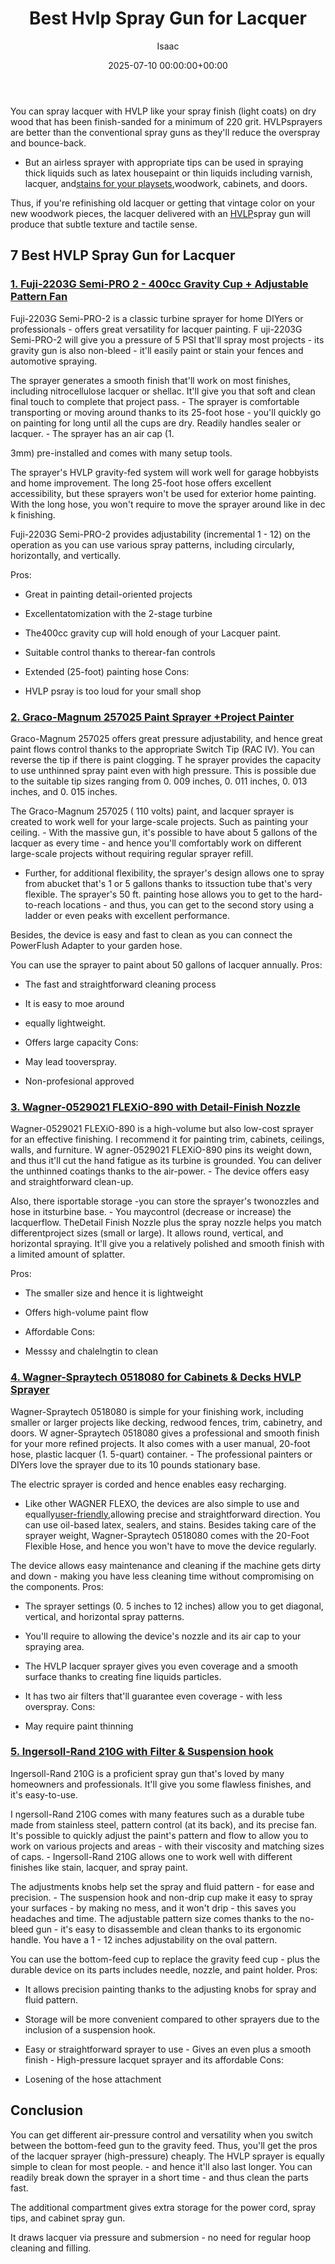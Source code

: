 ﻿---
title: Best Hvlp Spray Gun for Lacquer
description: You can spray lacquer with HVLP like your spray finish light coats on dry wood that has been finish-sanded for a minimum of 220 grit.
slug: /best-hvlp-spray-gun-for-lacquer/
date: 2025-07-10 00:00:00+00:00
lastmod: 2025-07-10 00:00:00+03:00
author: Isaac
categories:

- Product Reviews

- Sprayers
tags:

- product-reviews

- best

- hvlp
layout: post
---

You can spray lacquer with HVLP like your spray finish (light coats) on dry wood that has been finish-sanded for a minimum of 220 grit. HVLPsprayers are better than the conventional spray guns as they'll reduce the overspray and bounce-back.

- But an airless sprayer with appropriate tips can be used in spraying thick liquids such as latex housepaint or thin liquids including varnish, lacquer, and[stains for your playsets](https://pestpolicy.com/[best](https://pestpolicy.com/best-chipmunk-repellents/)-stain-for-swing-set/),woodwork, cabinets, and doors.

Thus, if you're refinishing old lacquer or getting that vintage color on your new woodwork pieces, the lacquer delivered with an [HVLP](https://pestpolicy.com/best-hvlp-paint-sprayer-for-cabinets/)spray gun will produce that subtle texture and tactile sense.

##  7 Best HVLP Spray Gun for Lacquer

###  [1. Fuji-2203G Semi-PRO 2 - 400cc Gravity Cup + Adjustable Pattern Fan](https://www.amazon.com/dp/B00D4NPPQY/?tag=p-policy-20)

Fuji-2203G Semi-PRO-2 is a classic turbine sprayer for home DIYers or professionals - offers great versatility for lacquer painting. F uji-2203G Semi-PRO-2 will give you a pressure of 5 PSI that'll spray most projects - its gravity gun is also non-bleed - it'll easily paint or stain your fences and automotive spraying.

The sprayer generates a smooth finish that'll work on most finishes, including nitrocellulose lacquer or shellac. It'll give you that soft and clean final touch to complete that project pass. - The sprayer is comfortable transporting or moving around thanks to its 25-foot hose - you'll quickly go on painting for long until all the cups are dry. Readily handles sealer or lacquer. - The sprayer has an air cap (1.

3mm) pre-installed and comes with many setup tools.

The sprayer's HVLP gravity-fed system will work well for garage hobbyists and home improvement. The long 25-foot hose offers excellent accessibility, but these sprayers won't be used for exterior home painting. With the long hose, you won't require to move the sprayer around like in dec k finishing.

Fuji-2203G Semi-PRO-2 provides adjustability (incremental 1 - 12) on the operation as you can use various spray patterns, including circularly, horizontally, and vertically.

Pros:

- Great in painting detail-oriented projects

- Excellentatomization with the 2-stage turbine

- The400cc gravity cup will hold enough of your Lacquer paint.

- Suitable control thanks to therear-fan controls

- Extended (25-foot) painting hose Cons:

- HVLP psray is too loud for your small shop

###  [2. Graco-Magnum 257025 Paint Sprayer +Project Painter](https://www.amazon.com/dp/B004Z2090U/?tag=p-policy-20)

Graco-Magnum 257025 offers great pressure adjustability, and hence great paint flows control thanks to the appropriate Switch Tip (RAC IV). You can reverse the tip if there is paint clogging. T he sprayer provides the capacity to use unthinned spray paint even with high pressure. This is possible due to the suitable tip sizes ranging from 0. 009 inches, 0. 011 inches, 0. 013 inches, and 0. 015 inches.

The Graco-Magnum 257025 ( 110 volts) paint, and lacquer sprayer is created to work well for your large-scale projects. Such as painting your ceiling. - With the massive gun, it's possible to have about 5 gallons of the lacquer as every time - and hence you'll comfortably work on different large-scale projects without requiring regular sprayer refill.

- Further, for additional flexibility, the sprayer's design allows one to spray from abucket that's 1 or 5 gallons thanks to itssuction tube that's very flexible. The sprayer's 50 ft. painting hose allows you to get to the hard-to-reach locations - and thus, you can get to the second story using a ladder or even peaks with excellent performance.

Besides, the device is easy and fast to clean as you can connect the PowerFlush Adapter to your garden hose.

You can use the sprayer to paint about 50 gallons of lacquer annually.
Pros:

- The fast and straightforward cleaning process

- It is easy to moe around

- equally lightweight.

- Offers large capacity Cons:

- May lead tooverspray.

- Non-profesional approved

###  [3. Wagner-0529021 FLEXiO-890 with Detail-Finish Nozzle](https://www.amazon.com/dp/B00IA8EVIQ/?tag=p-policy-20)

Wagner-0529021 FLEXiO-890 is a high-volume but also low-cost sprayer for an effective finishing. I recommend it for painting trim, cabinets, ceilings, walls, and furniture. W agner-0529021 FLEXiO-890 pins its weight down, and thus it'll cut the hand fatigue as its turbine is grounded. You can deliver the unthinned coatings thanks to the air-power. - The device offers easy and straightforward clean-up.

Also, there isportable storage -you can store the sprayer's twonozzles and hose in itsturbine base. - You maycontrol (decrease or increase) the lacquerflow. TheDetail Finish Nozzle plus the spray nozzle helps you match differentproject sizes (small or large). It allows round, vertical, and horizontal spraying. It'll give you a relatively polished and smooth finish with a limited amount of splatter.

Pros:

- The smaller size and hence it is lightweight

- Offers high-volume paint flow

- Affordable Cons:

- Messsy and chalelngtin to clean

###  [4. Wagner-Spraytech 0518080 for Cabinets & Decks HVLP Sprayer](https://www.amazon.com/dp/B003PGQI48/?tag=p-policy-20)

Wagner-Spraytech 0518080 is simple for your finishing work, including smaller or larger projects like decking, redwood fences, trim, cabinetry, and doors. W agner-Spraytech 0518080 gives a professional and smooth finish for your more refined projects. It also comes with a user manual, 20-foot hose, plastic lacquer (1. 5-quart) container. - The professional painters or DIYers love the sprayer due to its 10 pounds stationary base.

The electric sprayer is corded and hence enables easy recharging.

- Like other WAGNER FLEXO, the devices are also simple to use and equally[user-friendly](https://pestpolicy.com/wagner-flexio-3000/),allowing precise and straightforward direction. You can use oil-based latex, sealers, and stains. Besides taking care of the sprayer weight, Wagner-Spraytech 0518080 comes with the 20-Foot Flexible Hose, and hence you won't have to move the device regularly.

The device allows easy maintenance and cleaning if the machine gets dirty and down - making you have less cleaning time without compromising on the components.
Pros:

- The sprayer settings (0. 5 inches to 12 inches) allow you to get diagonal, vertical, and horizontal spray patterns.

- You'll require to allowing the device's nozzle and its air cap to your spraying area.

- The HVLP lacquer sprayer gives you even coverage and a smooth surface thanks to creating fine liquids particles.

- It has two air filters that'll guarantee even coverage - with less overspray.
Cons:

- May require paint thinning

###  [5. Ingersoll-Rand 210G with Filter & Suspension hook](https://www.amazon.com/dp/B000VHCKBO/?tag=p-policy-20)

Ingersoll-Rand 210G is a proficient spray gun that's loved by many homeowners and professionals. It'll give you some flawless finishes, and it's easy-to-use.

I ngersoll-Rand 210G comes with many features such as a durable tube made from stainless steel, pattern control (at its back), and its precise fan. It's possible to quickly adjust the paint's pattern and flow to allow you to work on various projects and areas - with their viscosity and matching sizes of caps. - Ingersoll-Rand 210G allows one to work well with different finishes like stain, lacquer, and spray paint.

The adjustments knobs help set the spray and fluid pattern - for ease and precision. - The suspension hook and non-drip cup make it easy to spray your surfaces - by making no mess, and it won't drip - this saves you headaches and time. The adjustable pattern size comes thanks to the no-bleed gun - it's easy to disassemble and clean thanks to its ergonomic handle. You have a 1 - 12 inches adjustability on the oval pattern.

You can use the bottom-feed cup to replace the gravity feed cup - plus the durable device on its parts includes needle, nozzle, and paint holder.
Pros:

- It allows precision painting thanks to the adjusting knobs for spray and fluid pattern.

- Storage will be more convenient compared to other sprayers due to the inclusion of a suspension hook.

- Easy or straightforward sprayer to use - Gives an even plus a smooth finish - High-pressure lacquet sprayer and its affordable
Cons:

- Losening of the hose attachment

##  Conclusion

You can get different air-pressure control and versatility when you switch between the bottom-feed gun to the gravity feed. Thus, you'll get the pros of the lacquer sprayer (high-pressure) cheaply. The HVLP sprayer is equally simple to clean for most people. - and hence it'll also last longer. You can readily break down the sprayer in a short time - and thus clean the parts fast.

The additional compartment gives extra storage for the power cord, spray tips, and cabinet spray gun.

It draws lacquer via pressure and submersion - no need for regular hoop cleaning and filling.
